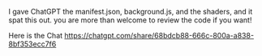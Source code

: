 I gave ChatGPT the manifest.json, background.js, and the shaders, and it spat this out.
you are more than welcome to review the code if you want!

Here is the Chat
https://chatgpt.com/share/68bdcb88-666c-800a-a838-8bf353ecc7f6
